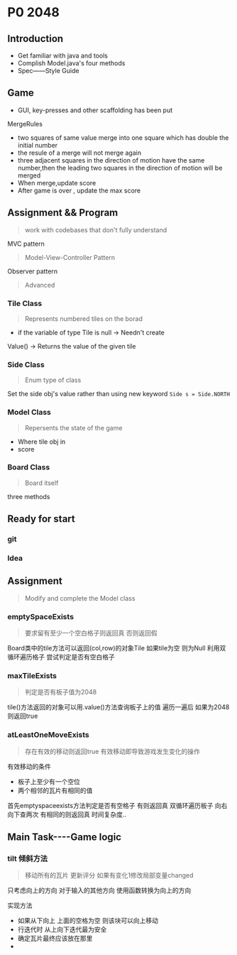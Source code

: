 # P0 2048

## Introduction

* Get familiar with java and tools
* Complish Model.java's four methods
* Spec——Style Guide


## Game

* GUI, key-presses and other scaffolding has been put


MergeRules

* two squares of same value merge into one square which has double the initial number
* the resule of a merge will not merge again
* three adjacent squares in the direction of motion have the same number,then the leading two squares in the direction of motion will be merged
* When merge,update score
* After game is over , update the max score


## Assignment && Program
> work with codebases that don't fully understand

MVC pattern
> Model-View-Controller Pattern

Observer pattern
> Advanced

### Tile Class
> Represents numbered tiles on the borad
* if the variable of type Tile is null -> Needn't create

Value()   ->    Returns the value of the given tile




### Side Class
> Enum type of class

Set the side obj's value rather than using new keyword
`Side s = Side.NORTH`

### Model Class  
> Repersents the state of the game

* Where tile obj in
* score

### Board Class
> Board itself

three methods



## Ready for start 

### git

### Idea



## Assignment
> Modify and complete the Model class

### emptySpaceExists
> 要求留有至少一个空白格子则返回真 否则返回假

Board类中的tile方法可以返回(col,row)的对象Tile 如果tile为空 则为Null
利用双循环遍历格子 尝试判定是否有空白格子

### maxTileExists
> 判定是否有板子值为2048

tile()方法返回的对象可以用.value()方法查询板子上的值 遍历一遍后 如果为2048则返回true

### atLeastOneMoveExists
> 存在有效的移动则返回true
> 有效移动即导致游戏发生变化的操作

有效移动的条件
* 板子上至少有一个空位
* 两个相邻的瓦片有相同的值

首先emptyspaceexists方法判定是否有空格子 有则返回真
双循环遍历板子 向右向下查两次 有相同的则返回真
时间复杂度..


## Main Task----Game logic

### tilt 倾斜方法

> 移动所有的瓦片
> 更新评分
> 如果有变化1修改局部变量changed

只考虑向上的方向
对于输入的其他方向 使用函数转换为向上的方向

实现方法
* 如果从下向上 上面的空格为空 则该块可以向上移动
* 行迭代时 从上向下迭代最为安全
* 确定瓦片最终应该放在那里
* 